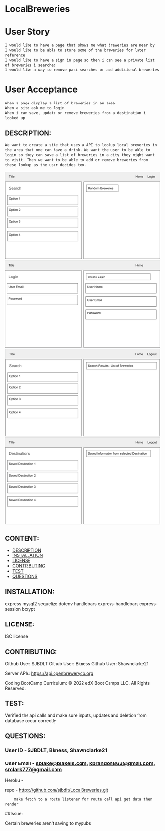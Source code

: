 # LocalBreweries

# User Story

    I would like to have a page that shows me what breweries are near by
    I would like to be able to store some of the breweries for later reference
    I would like to have a sign in page so then i can see a private list of breweries i searched
    I would like a way to remove past searches or add additional breweries

# User Acceptance

    When a page display a list of breweries in an area
    When a site ask me to login 
    When i can save, update or remove breweries from a destination i looked up

## DESCRIPTION:

    We want to create a site that uses a API to lookup local breweries in the area that one can have a drink. We want the user to be able to login so they can save a list of breweries in a city they might want to visit. Then we want to be able to add or remove breweries from these lookup as the user decides too. 

![wireframe](images/P2-wf-homepage.jpg)
![wireframe](images/P2-wf-login.jpg)
![wireframe](images/P2-wf-mainsearch.jpg)
![wireframe](images/P2-wf-saveddestinations.jpg)

## CONTENT:

* [DESCRIPTION](#description)
* [INSTALLATION](#installation)
* [LICENSE](#license)
* [CONTRIBUTING](#contributing)
* [TEST](#test)
* [QUESTIONS](#questions)

## INSTALLATION:

express
mysql2
sequelize
dotenv
handlebars
express-handlebars
express-session
bcrypt


## LICENSE:

ISC license

## CONTRIBUTING:

Github User: SJBDLT
Github User: Bkness 
Github User: Shawnclarke21

Server APIs:
https://api.openbrewerydb.org

Coding BootCamp Curriculum:
© 2022 edX Boot Camps LLC. All Rights Reserved.

## TEST:

Verified the api calls and make sure inputs, updates and deletion from database occur correctly

## QUESTIONS:

### User ID - SJBDLT, Bkness, Shawnclarke21
### User Email - sblake@blakeis.com, kbrandon863@gmail.com, srclark777@gmail.com

Heroku - 

repo - https://github.com/sjbdlt/LocalBreweries.git

        make fetch to a route listener for route call api get data then render


##Issue:

Certain breweries aren't saving to mypubs